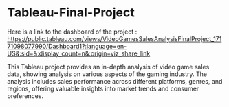 # Tableau-Final-Project
Here is a link to the dashboard of the project : https://public.tableau.com/views/VideoGamesSalesAnalysisFinalProject_17171098077990/Dashboard1?:language=en-US&:sid=&:display_count=n&:origin=viz_share_link

This Tableau project provides an in-depth analysis of video game sales data, showing analysis on various aspects of the gaming industry. The analysis includes sales performance across different platforms, genres, and regions, offering valuable insights into market trends and consumer preferences.
